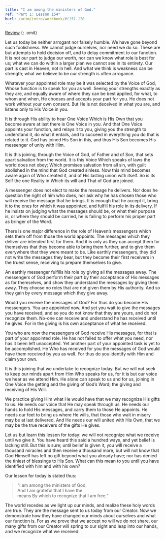 ```yaml
---
title: "I am among the ministers of God."
ref: "Part 1: Lesson 154"
burl: /acim/intro/workbook/#l151-170
---
```


<a class="hide-review" href="/acim/workbook/l172/#l154">Review</a>
{: .omit}

Let us today be neither arrogant nor falsely humble. We have gone beyond
such foolishness. We cannot judge ourselves, nor need we do so. These are
but attempts to hold decision off, and to delay commitment to our
function. It is not our part to judge our worth, nor can we know what
role is best for us; what we can do within a larger plan we cannot see
in its entirety. Our part is cast in Heaven, not in hell. And what we
think is weakness can be strength; what we believe to be our strength is
often arrogance.

Whatever your appointed role may be it was selected by the Voice of God,
Whose function is to speak for you as well. Seeing your strengths
exactly as they are, and equally aware of where they can be best
applied, for what, to whom and when, He chooses and accepts your part
for you. He does not work without your own consent. But He is not
deceived in what you are, and listens only to His Voice in you.

It is through His ability to hear One Voice Which is His Own that you
become aware at last there is One Voice in you. And that One Voice
appoints your function, and relays it to you, giving you the strength to
understand it, do what it entails, and to succeed in everything you do
that is related to it. God has joined His Son in this, and thus His Son
becomes His messenger of unity with Him.

It is this joining, through the Voice of God, of Father and of Son, that
sets apart salvation from the world. It is this Voice Which speaks of
laws the world does not obey; Which promises salvation from all sin,
with guilt abolished in the mind that God created sinless. Now this mind
becomes aware again of Who created it, and of His lasting union with
itself. So is its Self the one Reality in Which its will and That of God
are joined.

A messenger does not elect to make the message he delivers. Nor does he
question the right of him who does, nor ask why he has chosen those who
will receive the message that he brings. It is enough that he accept it,
bring it to the ones for which it was appointed, and fulfill his role in
its delivery. If he insists on judging
what the messages should be, or what their purpose is, or where they
should be carried, he is failing to perform his proper part as bringer
of the Word.

There is one major difference in the role of Heaven’s messengers which
sets them off from those the world appoints. The messages which they
deliver are intended first for them. And it is only as they can accept
them for themselves that they become able to bring them further, and to
give them everywhere that they were meant to be. Like earthly
messengers, they did not write the messages they bear, but they become
their first receivers in the truest sense, receiving to prepare
themselves to give.

An earthly messenger fulfills his role by giving all the messages away.
The messengers of God perform their part by their acceptance of His
messages as for themselves, and show they understand the messages by
giving them away. They choose no roles that are not given them by His
authority. And so they gain by every message which they give away.

Would you receive the messages of God? For thus do you become His
messengers. You are appointed now. And yet you wait to give the messages
you have received, and so you do not know that they are yours, and do
not recognize them. No-one can receive and understand he has received
until he gives. For in the giving is his own acceptance of what he
received.

You who are now the messengers of God receive His messages, for that is
part of your appointed role. He has not failed to offer what you need,
nor has it been left unaccepted. Yet another part of your appointed task
is yet to be accomplished. He Who has received for you the messages of
God would have them received by you as well. For thus do you identify
with Him and claim your own.

It is this joining that we undertake to recognize today. But we will not
seek to keep our minds apart from Him Who speaks for us, for it is but
our voice we hear as we attend Him. He alone can speak to us and for us,
joining in One Voice the getting and the giving of God’s Word; the
giving and receiving of His Will.

We practice giving Him what He would have that we may recognize His
gifts to us. He needs our voice that He may speak through us. He needs
our hands to hold His messages, and carry
them to those He appoints. He needs our feet to bring us where He wills,
that those who wait in misery may be at last delivered. And He needs our
will united with His Own, that we may be the true receivers of the gifts
He gives.

Let us but learn this lesson for today: we will not recognize what we
receive until we give it. You have heard this said a hundred ways, and
yet belief is lacking still. But this is sure; until belief is given it,
you will receive a thousand miracles and then receive a thousand more,
but will not know that God Himself has left no gift beyond what you
already have; nor has denied the tiniest of blessings to His Son. What
can this mean to you until you have identified with him and with his
own?

Our lesson for today is stated thus:

> “I am among the ministers of God,<br/>
> And I am grateful that I have the<br/>
> means By which to recognize that I am free.”

The world recedes as we light up our minds, and realize these holy words
are true. They are the message sent to us today from our Creator. Now we
demonstrate how they have changed our minds about ourselves and what our
function is. For as we prove that we accept no will we do not share, our
many gifts from our Creator will spring to our sight and leap into our
hands, and we recognize what we received.

